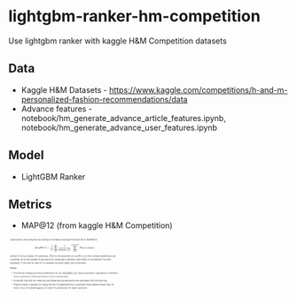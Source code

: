 # lightgbm-ranker-hm-competition
Use lightgbm ranker with kaggle H&amp;M Competition datasets

## Data
* Kaggle H&amp;M Datasets - https://www.kaggle.com/competitions/h-and-m-personalized-fashion-recommendations/data
* Advance features - notebook/hm_generate_advance_article_features.ipynb, notebook/hm_generate_advance_user_features.ipynb

## Model
* LightGBM Ranker

## Metrics
* MAP@12 (from kaggle H&amp;M Competition)
<img src="https://github.com/jasonlin0189impv/lightgbm-ranker-hm-competition/blob/main/MAP%4012.png" alt="ma@p12" width="200"/>
